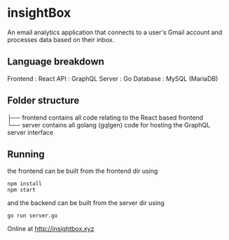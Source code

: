 # insightBox
An email analytics application that connects to a user's Gmail account and processes data based on their inbox.

## Language breakdown
Frontend : React
API      : GraphQL
Server   : Go
Database : MySQL (MariaDB)

## Folder structure
├── frontend 
    contains all code relating to the React based frontend  
└── server
    contains all golang (gqlgen) code for hosting the GraphQL server interface

## Running 
the frontend can be built from the frontend dir using
``` 
npm install
npm start 
```
and the backend can be built from the server dir using
```
go run server.go
```

Online at http://insightbox.xyz
